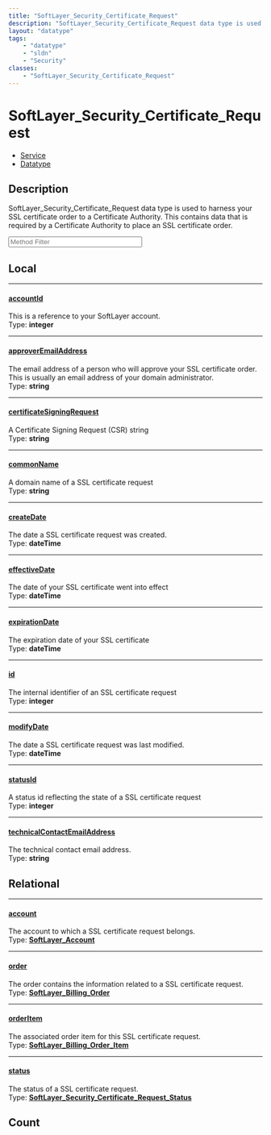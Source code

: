 ```yaml
---
title: "SoftLayer_Security_Certificate_Request"
description: "SoftLayer_Security_Certificate_Request data type is used to harness your SSL certificate order to a Certificate Authorit... "
layout: "datatype"
tags:
    - "datatype"
    - "sldn"
    - "Security"
classes:
    - "SoftLayer_Security_Certificate_Request"
---
```


# SoftLayer_Security_Certificate_Request
<div id='service-datatype'>
    <ul id='sldn-reference-tabs'>
    <li id='service'> <a href='/reference/services/SoftLayer_Security_Certificate_Request' >Service</a></li>    <li id='datatype'> <a href='/reference/datatypes/SoftLayer_Security_Certificate_Request' >Datatype</a></li>
    </ul>
</div>

## Description 
SoftLayer_Security_Certificate_Request data type is used to harness your SSL certificate order to a Certificate Authority. This contains data that is required by a Certificate Authority to place an SSL certificate order. 





<!-- Service Filer BEGIN -->
<div class="view-filters">
        <div class="clearfix">
            <div class="search-input-box">
                <input placeholder="Method Filter" onkeyup="titleSearch(inputId='prop-input', divId='properties', elementClass='prop-row')" 
                    type="text" id="prop-input" value="" size="30" maxlength="128" class="form-text">
            </div>
        </div>
</div>
<!-- Service Filer END -->

<div id="properties" class="content">
<div id="localProperties" class="prop-content" >

## Local
-----
[accountId]: #accountid
#### [accountId]
This is a reference to your SoftLayer account.  
<span class="type-label">Type: </span>**integer**

-----
[approverEmailAddress]: #approveremailaddress
#### [approverEmailAddress]
The email address of a person who will approve your SSL certificate order. This is usually an email address of your domain administrator.  
<span class="type-label">Type: </span>**string**

-----
[certificateSigningRequest]: #certificatesigningrequest
#### [certificateSigningRequest]
A Certificate Signing Request (CSR) string  
<span class="type-label">Type: </span>**string**

-----
[commonName]: #commonname
#### [commonName]
A domain name of a SSL certificate request  
<span class="type-label">Type: </span>**string**

-----
[createDate]: #createdate
#### [createDate]
The date a SSL certificate request was created.  
<span class="type-label">Type: </span>**dateTime**

-----
[effectiveDate]: #effectivedate
#### [effectiveDate]
The date of your SSL certificate went into effect  
<span class="type-label">Type: </span>**dateTime**

-----
[expirationDate]: #expirationdate
#### [expirationDate]
The expiration date of your SSL certificate  
<span class="type-label">Type: </span>**dateTime**

-----
[id]: #id
#### [id]
The internal identifier of an SSL certificate request  
<span class="type-label">Type: </span>**integer**

-----
[modifyDate]: #modifydate
#### [modifyDate]
The date a SSL certificate request was last modified.  
<span class="type-label">Type: </span>**dateTime**

-----
[statusId]: #statusid
#### [statusId]
A status id reflecting the state of a SSL certificate request  
<span class="type-label">Type: </span>**integer**

-----
[technicalContactEmailAddress]: #technicalcontactemailaddress
#### [technicalContactEmailAddress]
The technical contact email address.  
<span class="type-label">Type: </span>**string**

</div>
<!-- LOCAL PROPERTY END -->

<div id="relationalProperties"  class="prop-content" >

## Relational
-----
[account]: #account
#### [account]
The account to which a SSL certificate request belongs.  
<span class="type-label">Type: </span>**<a href='/reference/datatypes/SoftLayer_Account'>SoftLayer_Account </a>**

-----
[order]: #order
#### [order]
The order contains the information related to a SSL certificate request.  
<span class="type-label">Type: </span>**<a href='/reference/datatypes/SoftLayer_Billing_Order'>SoftLayer_Billing_Order </a>**

-----
[orderItem]: #orderitem
#### [orderItem]
The associated order item for this SSL certificate request.  
<span class="type-label">Type: </span>**<a href='/reference/datatypes/SoftLayer_Billing_Order_Item'>SoftLayer_Billing_Order_Item </a>**

-----
[status]: #status
#### [status]
The status of a SSL certificate request.  
<span class="type-label">Type: </span>**<a href='/reference/datatypes/SoftLayer_Security_Certificate_Request_Status'>SoftLayer_Security_Certificate_Request_Status </a>**


## Count
</div>


